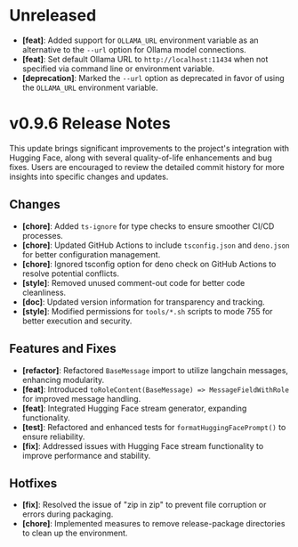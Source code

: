 # Unreleased
- **[feat]**: Added support for `OLLAMA_URL` environment variable as an alternative to the `--url` option for Ollama model connections.
- **[feat]**: Set default Ollama URL to `http://localhost:11434` when not specified via command line or environment variable.
- **[deprecation]**: Marked the `--url` option as deprecated in favor of using the `OLLAMA_URL` environment variable.

# v0.9.6 Release Notes
This update brings significant improvements to the project's integration with Hugging Face, along with several quality-of-life enhancements and bug fixes. Users are encouraged to review the detailed commit history for more insights into specific changes and updates.

## Changes
- **[chore]**: Added `ts-ignore` for type checks to ensure smoother CI/CD processes.
- **[chore]**: Updated GitHub Actions to include `tsconfig.json` and `deno.json` for better configuration management.
- **[chore]**: Ignored tsconfig option for deno check on GitHub Actions to resolve potential conflicts.
- **[style]**: Removed unused comment-out code for better code cleanliness.
- **[doc]**: Updated version information for transparency and tracking.
- **[style]**: Modified permissions for `tools/*.sh` scripts to mode 755 for better execution and security.

## Features and Fixes
- **[refactor]**: Refactored `BaseMessage` import to utilize langchain messages, enhancing modularity.
- **[feat]**: Introduced `toRoleContent(BaseMessage) => MessageFieldWithRole` for improved message handling.
- **[feat]**: Integrated Hugging Face stream generator, expanding functionality.
- **[test]**: Refactored and enhanced tests for `formatHuggingFacePrompt()` to ensure reliability.
- **[fix]**: Addressed issues with Hugging Face stream functionality to improve performance and stability.

## Hotfixes
- **[fix]**: Resolved the issue of "zip in zip" to prevent file corruption or errors during packaging.
- **[chore]**: Implemented measures to remove release-package directories to clean up the environment.
